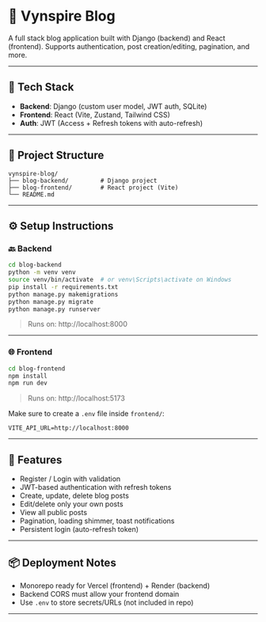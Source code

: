 # 📝 Vynspire Blog

A full stack blog application built with Django (backend) and React (frontend).
Supports authentication, post creation/editing, pagination, and more.

---

## 🚀 Tech Stack

- **Backend**: Django (custom user model, JWT auth, SQLite)
- **Frontend**: React (Vite, Zustand, Tailwind CSS)
- **Auth**: JWT (Access + Refresh tokens with auto-refresh)

---

## 📁 Project Structure

```
vynspire-blog/
├── blog-backend/         # Django project
├── blog-frontend/        # React project (Vite)
└── README.md
```

---

## ⚙️ Setup Instructions

### 🔙 Backend

```bash
cd blog-backend
python -m venv venv
source venv/bin/activate  # or venv\Scripts\activate on Windows
pip install -r requirements.txt
python manage.py makemigrations
python manage.py migrate
python manage.py runserver
```

> Runs on: http://localhost:8000

---

### 🌐 Frontend

```bash
cd blog-frontend
npm install
npm run dev
```

> Runs on: http://localhost:5173

Make sure to create a `.env` file inside `frontend/`:

```
VITE_API_URL=http://localhost:8000
```

---

## 🧪 Features

- Register / Login with validation
- JWT-based authentication with refresh tokens
- Create, update, delete blog posts
- Edit/delete only your own posts
- View all public posts
- Pagination, loading shimmer, toast notifications
- Persistent login (auto-refresh token)

---

## 📦 Deployment Notes

- Monorepo ready for Vercel (frontend) + Render (backend)
- Backend CORS must allow your frontend domain
- Use `.env` to store secrets/URLs (not included in repo)

---


